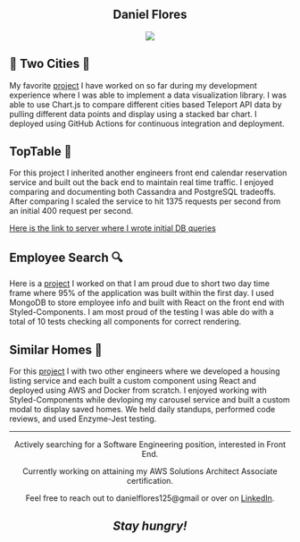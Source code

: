 
<h2 align='center'>Daniel Flores</h2>


<p align='center'>
  <img align='center' src="https://s4.gifyu.com/images/8d621f66f551b6a39072473d52280ff09f332a76b008f691.gif"></a>
</p>

<h2> 🌉 Two Cities 🌉</h2>

<p>
  My favorite <a href="https://github.com/dflores112/TwoCities">project</a> I have worked on so far during my development experience where I was able to implement a data visualization library. I was able to use Chart.js to compare different cities based Teleport API data by pulling different data points and display using a stacked bar chart. I deployed using GitHub Actions for continuous integration and deployment.
</p>
<h2>TopTable 🥃 </h2>

<p>
  For this project I inherited another engineers front end calendar reservation service and built out the back end to maintain real time traffic. I enjoyed comparing and documenting both Cassandra and PostgreSQL tradeoffs. After comparing I scaled the service to hit 1375 requests per second from an initial 400 request per second. 
</p>
<a href="https://github.com/dflores112/bookings-service/blob/master/server/app.js">Here is the link to server where I wrote initial DB queries</a>
<h2> Employee Search 🔍</h2>

<p>
  Here is a <a href="https://github.com/dflores112/EmployeeSearch">project</a> I worked on that I am proud due to short two day time frame where 95% of the application was built within the first day. I used MongoDB to store employee info and built with React on the front end with Styled-Components. I am most proud of the testing I was able do with a total of 10 tests checking all components for correct rendering. 
</p>
<h2>Similar Homes 🏡 </h2>

<p>
  For this <a href="https://github.com/dflores112/similarHomes">project</a> I with two other engineers where we developed a housing listing service and each built a custom component using React and deployed using AWS and Docker from scratch. I enjoyed working with Styled-Components while devloping my carousel service and built a custom modal to display saved homes. We held daily standups, performed code reviews, and used Enzyme-Jest testing.
</p>






---

<p align='center'> Actively searching for a Software Engineering position, interested in Front End. </p>

<p align='center'> Currently working on attaining my AWS Solutions Architect Associate certification. </p>

<p align='center'>Feel free to reach out to danielflores125@gmail or over on <a href="https://www.linkedin.com/in/daniel-flores-52367273/">LinkedIn</a>.</p>

<h2 align='center'><i>Stay hungry!</i></h2>
